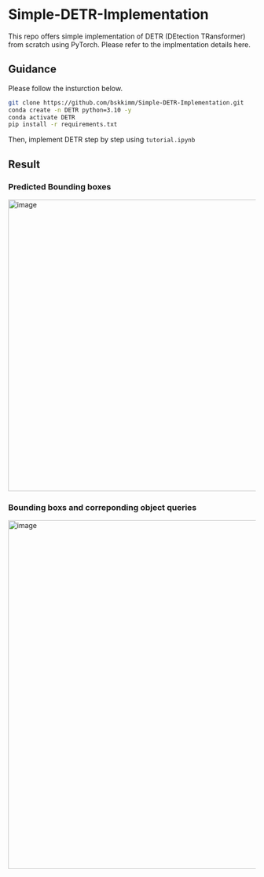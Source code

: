 # Simple-DETR-Implementation
This repo offers simple implementation of DETR (DEtection TRansformer) from scratch using PyTorch.
Please refer to the implmentation details here.


## Guidance

Please follow the insturction below.

```bash
git clone https://github.com/bskkimm/Simple-DETR-Implementation.git
conda create -n DETR python=3.10 -y
conda activate DETR
pip install -r requirements.txt
```
Then, implement DETR step by step using `tutorial.ipynb`

## Result

### Predicted Bounding boxes
<img width="594" alt="image" src="https://github.com/user-attachments/assets/92d6fc46-4ab4-448b-ae53-c9087c4fd325" />


### Bounding boxs and correponding object queries

<img width="710" alt="image" src="https://github.com/user-attachments/assets/fc1eb0d9-b0e5-4c26-8b78-34ab3c8eb0c7" />

